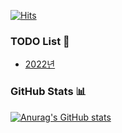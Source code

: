 [![Hits](https://hits.seeyoufarm.com/api/count/incr/badge.svg?url=https%3A%2F%2Fgithub.com%2FParkIlHoon&count_bg=%2379C83D&title_bg=%23555555&icon=codeforces.svg&icon_color=%23E7E7E7&title=hits&edge_flat=false)](https://hits.seeyoufarm.com)

### TODO List 📝
* [2022년](https://github.com/ParkIlHoon/ParkIlHoon/blob/main/todo-list/2022.md)

### GitHub Stats 📊
[![Anurag's GitHub stats](https://github-readme-stats.vercel.app/api?username=ParkIlHoon)](https://github.com/anuraghazra/github-readme-stats)


<!--
**ParkIlHoon/ParkIlHoon** is a ✨ _special_ ✨ repository because its `README.md` (this file) appears on your GitHub profile.

Here are some ideas to get you started:

- 🔭 I’m currently working on ...
- 🌱 I’m currently learning ...
- 👯 I’m looking to collaborate on ...
- 🤔 I’m looking for help with ...
- 💬 Ask me about ...
- 📫 How to reach me: ...
- 😄 Pronouns: ...
- ⚡ Fun fact: ...
-->
